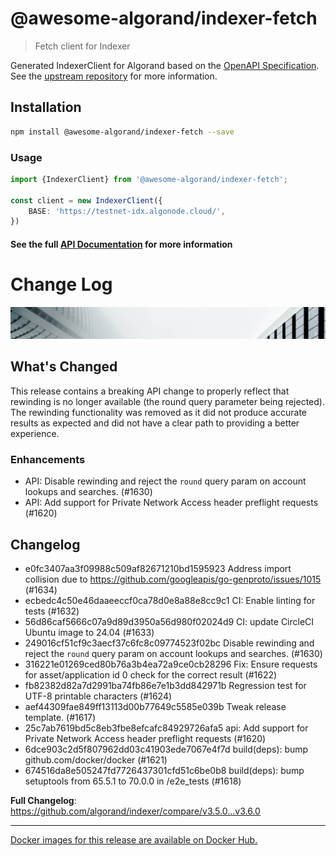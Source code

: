 
# @awesome-algorand/indexer-fetch
> Fetch client for Indexer

Generated IndexerClient for Algorand based on the [OpenAPI Specification](https://raw.githubusercontent.com/algorand/indexer/v3.6.0/api/indexer.oas3.yml). 
See the [upstream repository](https://github.com/algorand/indexer) for more information.

## Installation

```bash
npm install @awesome-algorand/indexer-fetch --save
```

### Usage

```typescript
import {IndexerClient} from '@awesome-algorand/indexer-fetch';

const client = new IndexerClient({
    BASE: 'https://testnet-idx.algonode.cloud/',
})
```

#### See the full [API Documentation](https://awesome-algorand.github.io/algo-fetch/guides/clients/indexer/) for more information

# Change Log
![GitHub Logo](https://raw.githubusercontent.com/algorand/go-algorand/master/release/release-banner.jpg)
## What's Changed
This release contains a breaking API change to properly reflect that rewinding is no longer available (the round query parameter being rejected). The rewinding functionality was removed as it did not produce accurate results as expected and did not have a clear path to providing a better experience.

### Enhancements
* API: Disable rewinding and reject the `round` query param on account lookups and searches. (#1630)
* API: Add support for Private Network Access header preflight requests (#1620)

## Changelog
* e0fc3407aa3f09988c509af82671210bd1595923 Address import collision due to https://github.com/googleapis/go-genproto/issues/1015 (#1634)
* ecbedc4c50e46daaeeccf0ca78d0e8a88e8cc9c1 CI: Enable linting for tests (#1632)
* 56d86caf5666c07a9d89d3950a56d980f02024d9 CI: update CircleCI Ubuntu image to 24.04 (#1633)
* 249016cf51cf9c3aecf37c6fc8c09774523f02bc Disable rewinding and reject the `round` query param on account lookups and searches. (#1630)
* 316221e01269ced80b76a3b4ea72a9ce0cb28296 Fix: Ensure requests for asset/application id 0 check for the correct result (#1622)
* fb82382d82a7d2991ba74fb86e7e1b3dd842971b Regression test for UTF-8 printable characters (#1624)
* aef44309fae849ff13113d00b77649c5585e039b Tweak release template. (#1617)
* 25c7ab7619bd5c8eb3fbe8efcafc84929726afa5 api: Add support for Private Network Access header preflight requests (#1620)
* 6dce903c2d5f807962dd03c41903ede7067e4f7d build(deps): bump github.com/docker/docker (#1621)
* 674516da8e505247fd7726437301cfd51c6be0b8 build(deps): bump setuptools from 65.5.1 to 70.0.0 in /e2e_tests (#1618)

**Full Changelog**: https://github.com/algorand/indexer/compare/v3.5.0...v3.6.0

---
[Docker images for this release are available on Docker Hub.](https://hub.docker.com/r/algorand/indexer)

